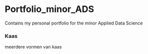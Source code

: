 # Portfolio_minor_ADS
Contains my personal portfolio for the minor Applied Data Science 
### Kaas
meerdere vormen van kaas
